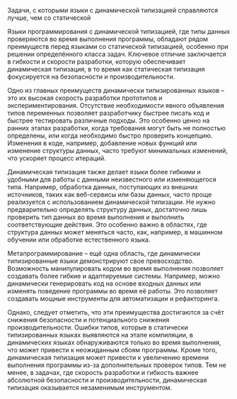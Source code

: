 Задачи, с которыми языки с динамической типизацией справляются лучше, чем со статической

Языки программирования с динамической типизацией, где типы данных проверяются во время выполнения программы,
обладают рядом преимуществ перед языками со статической типизацией, особенно при решении определённого класса задач.
Ключевое отличие заключается в гибкости и скорости разработки, которую обеспечивает динамическая типизация,
в то время как статическая типизация фокусируется на безопасности и производительности.

Одно из главных преимуществ динамически типизированных языков – это их высокая скорость разработки прототипов
и экспериментирования.  Отсутствие необходимости явного объявления типов переменных позволяет разработчику быстрее
писать код и быстрее тестировать различные подходы.  Это особенно ценно на ранних этапах разработки, когда требования
могут быть не полностью определены, или когда необходимо быстро проверить концепцию.
Изменения в коде, например, добавление новых функций или изменение структуры данных, часто требуют минимальных
изменений, что ускоряет процесс итераций.

Динамическая типизация также делает языки более гибкими и удобными для работы с данными неизвестного или изменяющегося
типа.  Например, обработка данных, поступающих из внешних источников, таких как веб-сервисы или базы данных,
часто проще реализуется с использованием динамической типизации.  Не нужно предварительно определять структуру данных,
достаточно лишь проверить тип данных во время выполнения и выполнить соответствующие действия. Это особенно важно в
областях, где структура данных может меняться часто, как, например, в машинном обучении или
обработке естественного языка.

Метапрограммирование – ещё одна область, где динамически типизированные языки демонстрируют свое превосходство.
Возможность манипулировать кодом во время выполнения позволяет создавать более гибкие и адаптируемые системы.
Например, можно динамически генерировать код на основе входных данных или изменять поведение программы во время
её работы. Это позволяет создавать мощные инструменты для автоматизации и рефакторинга.

Однако, следует отметить, что эти преимущества достигаются за счёт снижения безопасности и потенциального снижения
производительности.  Ошибки типов, которые в статически типизированных языках выявляются на этапе компиляции,
в динамических языках обнаруживаются только во время выполнения, что может привести к неожиданным сбоям программы.
Кроме того, динамическая типизация может привести к увеличению времени выполнения программы из-за дополнительных
проверок типов.  Тем не менее, в задачах, где скорость разработки и гибкость важнее абсолютной безопасности и
производительности, динамическая типизация оказывается незаменимым инструментом.

